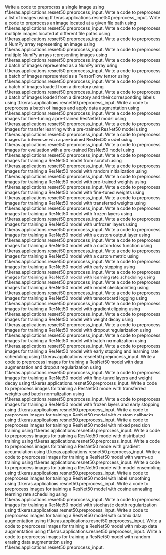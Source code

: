 Write a code to preprocess a single image using tf.keras.applications.resnet50.preprocess_input.
Write a code to preprocess a list of images using tf.keras.applications.resnet50.preprocess_input.
Write a code to preprocess an image located at a given file path using tf.keras.applications.resnet50.preprocess_input.
Write a code to preprocess multiple images located at different file paths using tf.keras.applications.resnet50.preprocess_input.
Write a code to preprocess a NumPy array representing an image using tf.keras.applications.resnet50.preprocess_input.
Write a code to preprocess multiple NumPy arrays representing images using tf.keras.applications.resnet50.preprocess_input.
Write a code to preprocess a batch of images represented as a NumPy array using tf.keras.applications.resnet50.preprocess_input.
Write a code to preprocess a batch of images represented as a TensorFlow tensor using tf.keras.applications.resnet50.preprocess_input.
Write a code to preprocess a batch of images loaded from a directory using tf.keras.applications.resnet50.preprocess_input.
Write a code to preprocess a batch of images loaded from a directory and their corresponding labels using tf.keras.applications.resnet50.preprocess_input.
Write a code to preprocess a batch of images and apply data augmentation using tf.keras.applications.resnet50.preprocess_input.
Write a code to preprocess images for fine-tuning a pre-trained ResNet50 model using tf.keras.applications.resnet50.preprocess_input.
Write a code to preprocess images for transfer learning with a pre-trained ResNet50 model using tf.keras.applications.resnet50.preprocess_input.
Write a code to preprocess images for inference with a pre-trained ResNet50 model using tf.keras.applications.resnet50.preprocess_input.
Write a code to preprocess images for evaluation with a pre-trained ResNet50 model using tf.keras.applications.resnet50.preprocess_input.
Write a code to preprocess images for training a ResNet50 model from scratch using tf.keras.applications.resnet50.preprocess_input.
Write a code to preprocess images for training a ResNet50 model with random initialization using tf.keras.applications.resnet50.preprocess_input.
Write a code to preprocess images for training a ResNet50 model with pre-trained weights using tf.keras.applications.resnet50.preprocess_input.
Write a code to preprocess images for training a ResNet50 model with fine-tuned weights using tf.keras.applications.resnet50.preprocess_input.
Write a code to preprocess images for training a ResNet50 model with transferred weights using tf.keras.applications.resnet50.preprocess_input.
Write a code to preprocess images for training a ResNet50 model with frozen layers using tf.keras.applications.resnet50.preprocess_input.
Write a code to preprocess images for training a ResNet50 model with unfrozen layers using tf.keras.applications.resnet50.preprocess_input.
Write a code to preprocess images for training a ResNet50 model with a custom output layer using tf.keras.applications.resnet50.preprocess_input.
Write a code to preprocess images for training a ResNet50 model with a custom loss function using tf.keras.applications.resnet50.preprocess_input.
Write a code to preprocess images for training a ResNet50 model with a custom metric using tf.keras.applications.resnet50.preprocess_input.
Write a code to preprocess images for training a ResNet50 model with early stopping using tf.keras.applications.resnet50.preprocess_input.
Write a code to preprocess images for training a ResNet50 model with learning rate scheduling using tf.keras.applications.resnet50.preprocess_input.
Write a code to preprocess images for training a ResNet50 model with model checkpointing using tf.keras.applications.resnet50.preprocess_input.
Write a code to preprocess images for training a ResNet50 model with tensorboard logging using tf.keras.applications.resnet50.preprocess_input.
Write a code to preprocess images for training a ResNet50 model with gradient clipping using tf.keras.applications.resnet50.preprocess_input.
Write a code to preprocess images for training a ResNet50 model with weight decay using tf.keras.applications.resnet50.preprocess_input.
Write a code to preprocess images for training a ResNet50 model with dropout regularization using tf.keras.applications.resnet50.preprocess_input.
Write a code to preprocess images for training a ResNet50 model with batch normalization using tf.keras.applications.resnet50.preprocess_input.
Write a code to preprocess images for training a ResNet50 model with early stopping and learning rate scheduling using tf.keras.applications.resnet50.preprocess_input.
Write a code to preprocess images for training a ResNet50 model with data augmentation and dropout regularization using tf.keras.applications.resnet50.preprocess_input.
Write a code to preprocess images for training a ResNet50 model with fine-tuned layers and weight decay using tf.keras.applications.resnet50.preprocess_input.
Write a code to preprocess images for training a ResNet50 model with transferred weights and batch normalization using tf.keras.applications.resnet50.preprocess_input.
Write a code to preprocess images for training a ResNet50 model with frozen layers and early stopping using tf.keras.applications.resnet50.preprocess_input.
Write a code to preprocess images for training a ResNet50 model with custom callbacks using tf.keras.applications.resnet50.preprocess_input.
Write a code to preprocess images for training a ResNet50 model with mixed precision training using tf.keras.applications.resnet50.preprocess_input.
Write a code to preprocess images for training a ResNet50 model with distributed training using tf.keras.applications.resnet50.preprocess_input.
Write a code to preprocess images for training a ResNet50 model with gradient accumulation using tf.keras.applications.resnet50.preprocess_input.
Write a code to preprocess images for training a ResNet50 model with warm-up training using tf.keras.applications.resnet50.preprocess_input.
Write a code to preprocess images for training a ResNet50 model with model ensembling using tf.keras.applications.resnet50.preprocess_input.
Write a code to preprocess images for training a ResNet50 model with label smoothing using tf.keras.applications.resnet50.preprocess_input.
Write a code to preprocess images for training a ResNet50 model with cosine annealing learning rate scheduling using tf.keras.applications.resnet50.preprocess_input.
Write a code to preprocess images for training a ResNet50 model with stochastic depth regularization using tf.keras.applications.resnet50.preprocess_input.
Write a code to preprocess images for training a ResNet50 model with cutmix data augmentation using tf.keras.applications.resnet50.preprocess_input.
Write a code to preprocess images for training a ResNet50 model with mixup data augmentation using tf.keras.applications.resnet50.preprocess_input.
Write a code to preprocess images for training a ResNet50 model with random erasing data augmentation using tf.keras.applications.resnet50.preprocess_input.